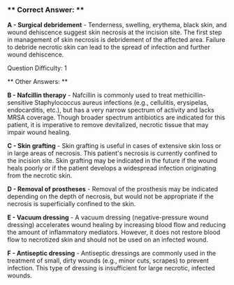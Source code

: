 ### ** Correct Answer: **

**A - Surgical debridement** - Tenderness, swelling, erythema, black skin, and wound dehiscence suggest skin necrosis at the incision site. The first step in management of skin necrosis is debridement of the affected area. Failure to debride necrotic skin can lead to the spread of infection and further wound dehiscence.

Question Difficulty: 1

** Other Answers: **

**B - Nafcillin therapy** - Nafcillin is commonly used to treat methicillin-sensitive Staphylococcus aureus infections (e.g., cellulitis, erysipelas, endocarditis, etc.), but has a very narrow spectrum of activity and lacks MRSA coverage. Though broader spectrum antibiotics are indicated for this patient, it is imperative to remove devitalized, necrotic tissue that may impair wound healing.

**C - Skin grafting** - Skin grafting is useful in cases of extensive skin loss or in large areas of necrosis. This patient's necrosis is currently confined to the incision site. Skin grafting may be indicated in the future if the wound heals poorly or if the patient develops a widespread infection originating from the necrotic skin.

**D - Removal of prostheses** - Removal of the prosthesis may be indicated depending on the depth of necrosis, but would not be appropriate if the necrosis is superficially confined to the skin.

**E - Vacuum dressing** - A vacuum dressing (negative-pressure wound dressing) accelerates wound healing by increasing blood flow and reducing the amount of inflammatory mediators. However, it does not restore blood flow to necrotized skin and should not be used on an infected wound.

**F - Antiseptic dressing** - Antiseptic dressings are commonly used in the treatment of small, dirty wounds (e.g., minor cuts, scrapes) to prevent infection. This type of dressing is insufficient for large necrotic, infected wounds.

